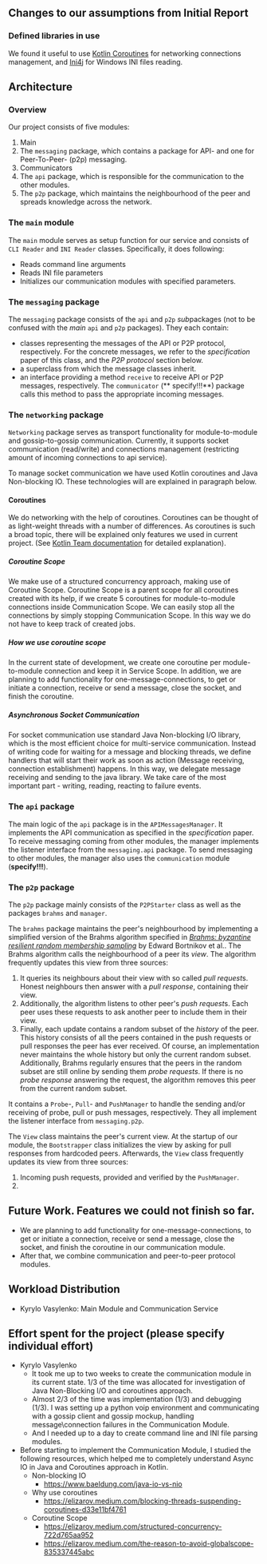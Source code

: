 ## Changes to our assumptions from Initial Report

### Defined libraries in use

We found it useful to use [Kotlin Coroutines](https://kotlinlang.org/docs/coroutines-overview.html) 
for networking connections management, 
and [Ini4j](http://ini4j.sourceforge.net) for Windows INI files reading.


## Architecture

### Overview

Our project consists of five modules:

1. Main
1. The `messaging` package, which contains a package for API- and one for Peer-To-Peer- (p2p) messaging.
1. Communicators
1. The `api` package, which is responsible for the communication to the other modules.
1. The `p2p` package, which maintains the neighbourhood of the peer and spreads knowledge across the network.

### The `main` module

The `main` module serves as setup function for our service and consists of `CLI Reader` and `INI Reader` classes.
Specifically, it does following:

- Reads command line arguments
- Reads INI file parameters
- Initializes our communication modules with specified parameters.

### The `messaging` package

The `messaging` package consists of the `api` and `p2p` *sub*packages (not to be confused with the *main* `api`
and `p2p` packages). They each contain:

- classes representing the messages of the API or P2P protocol, respectively. For the concrete messages, we refer to
  the *specification* paper of this class, and the *P2P protocol* section below.
- a superclass from which the message classes inherit.
- an interface providing a method `receive` to receive API or P2P messages, respectively. The `communicator` (**
  specify!!!**) package calls this method to pass the appropriate incoming messages.

### The `networking` package

`Networking` package serves as transport functionality for module-to-module and gossip-to-gossip communication.
Currently, it supports socket communication (read/write) and connections management 
(restricting amount of incoming connections to api service).

To manage socket communication we have used Kotlin coroutines and Java Non-blocking IO.
These technologies will are explained in paragraph below.

#### Coroutines

We do networking with the help of coroutines. 
Coroutines can be thought of as light-weight threads with a number of differences.
As coroutines is such a broad topic, there will be explained only features we used in current project.
(See [Kotlin Team documentation](https://kotlinlang.org/docs/coroutines-basics.html#your-first-coroutine) 
for detailed explanation).

##### Coroutine Scope
We make use of a structured concurrency approach, making use of Coroutine Scope. 
Coroutine Scope is a parent scope for all coroutines created with its help, 
if we create 5 coroutines for module-to-module connections inside Communication Scope. 
We can easily stop all the connections by simply stopping Communication Scope.
In this way we do not have to keep track of created jobs.

##### How we use coroutine scope
In the current state of development, 
we create one coroutine per module-to-module connection and keep it in Service Scope.
In addition, we are planning to add functionality for one-message-connections, 
to get or initiate a connection, receive or send a message, close the socket, and finish the coroutine.

##### Asynchronous Socket Communication
For socket communication use standard Java Non-blocking I/O library, 
which is the most efficient choice for multi-service communication. 
Instead of writing code for waiting for a message and blocking threads, 
we define handlers that will start their work as soon as action 
(Message receiving, connection establishment) happens. 
In this way, we delegate message receiving and sending to the java library.
We take care of the most important part - writing, reading, reacting to failure events.

### The `api` package

The main logic of the `api` package is in the `APIMessagesManager`. It implements the API communication as specified in
the *specification* paper.  
To receive messaging coming from other modules, the manager implements the listener interface from the `messaging.api`
package. To send messaging to other modules, the manager also uses the `communication` module (**specify!!!**).

### The `p2p` package

The `p2p` package mainly consists of the `P2PStarter` class as well as the packages `brahms` and `manager`.

The `brahms` package maintains the peer's neighbourhood by implementing a simplified version of the Brahms algorithm
specified in [*Brahms: byzantine resilient random membership sampling*](https://dl.acm.org/doi/10.1145/1400751.1400772)
by Edward Bortnikov et al.. The Brahms algorithm calls the neighbourhood of a peer its *view*. The algorithm frequently
updates this view from three sources:

1. It queries its neighbours about their view with so called *pull request*s. Honest neighbours then answer with a *pull
   response*, containing their view.
2. Additionally, the algorithm listens to other peer's *push request*s. Each peer uses these requests to ask another
   peer to include them in their view.
3. Finally, each update contains a random subset of the *history* of the peer. This history consists of all the peers
   contained in the push requests or pull responses the peer has ever received. Of course, an implementation never
   maintains the whole history but only the current random subset. Additionally, Brahms regularly ensures that the peers
   in the random subset are still online by sending them *probe requests*. If there is no *probe response* answering the
   request, the algorithm removes this peer from the current random subset.

It contains a `Probe`-, `Pull`- and `PushManager` to handle the sending and/or receiving of probe, pull or push
messages, respectively. They all implement the listener interface from `messaging.p2p`.

The `View` class maintains the peer's current view. At the startup of our module, the `Bootstrapper` class initializes
the view by asking for pull responses from hardcoded peers. Afterwards, the `View` class frequently updates its view
from three sources:

1. Incoming push requests, provided and verified by the `PushManager`.
1. 


## Future Work. Features we could not finish so far.

- We are planning to add functionality for one-message-connections, to get or initiate a connection, 
  receive or send a message, close the socket, and finish the coroutine in our communication module.
- After that, we combine communication and peer-to-peer protocol modules.

## Workload Distribution

- Kyrylo Vasylenko: Main Module and Communication Service

## Effort spent for the project (please specify individual effort)

- Kyrylo Vasylenko
    - It took me up to two weeks to create the communication module in its current state.
1/3 of the time was allocated for investigation of Java Non-Blocking I/O and coroutines approach.
    - Almost 2/3 of the time was implementation (1/3) and debugging (1/3). I was setting up a python voip environment and communicating with a gossip client and gossip mockup, handling message\connection failures in the Communication Module.
    - And I needed up to a day to create command line and INI file parsing modules.
- Before starting to implement the Communication Module, I studied the following resources, which helped me to completely understand Async IO in Java and Coroutines approach in Kotlin.
    - Non-blocking IO
        - https://www.baeldung.com/java-io-vs-nio
    - Why use coroutines
        - https://elizarov.medium.com/blocking-threads-suspending-coroutines-d33e11bf4761
    - Coroutine Scope
        - https://elizarov.medium.com/structured-concurrency-722d765aa952
        - https://elizarov.medium.com/the-reason-to-avoid-globalscope-835337445abc
